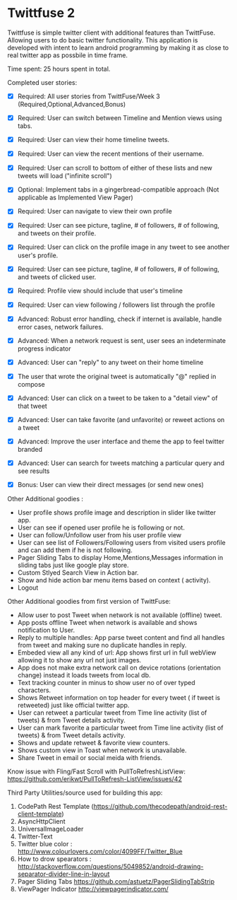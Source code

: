 
Twittfuse 2 
===========
Twittfuse is simple twitter client with additional features than TwittFuse. Allowing users to do basic twitter functionality.
This application is developed with intent to learn android programming by making it as close to real twitter app as possbile in time frame.

Time spent: 25 hours spent in total.

Completed user stories:

 * [x] Required: All user stories from TwittFuse/Week 3 (Required,Optional,Advanced,Bonus)
 * [x] Required: User can switch between Timeline and Mention views using tabs.
 * [x] Required: User can view their home timeline tweets. 
 * [x] Required: User can view the recent mentions of their username.
 * [x] Required: User can scroll to bottom of either of these lists and new tweets will load ("infinite scroll")
 * [x] Optional: Implement tabs in a gingerbread-compatible approach (Not applicable as Implemented View Pager)
 * [x] Required: User can navigate to view their own profile
 * [x] Required: User can see picture, tagline, # of followers, # of following, and tweets on their profile.
 * [x] Required: User can click on the profile image in any tweet to see another user's profile.
 * [x] Required: User can see picture, tagline, # of followers, # of following, and tweets of clicked user.
 * [x] Required: Profile view should include that user's timeline
 * [x] Required: User can view following / followers list through the profile

 * [x] Advanced: Robust error handling, check if internet is available, handle error cases, network failures.
 * [x] Advanced: When a network request is sent, user sees an indeterminate progress indicator
 * [x] Advanced: User can "reply" to any tweet on their home timeline
 * [x] The user that wrote the original tweet is automatically "@" replied in compose
 * [x] Advanced: User can click on a tweet to be taken to a "detail view" of that tweet
 * [x] Advanced: User can take favorite (and unfavorite) or reweet actions on a tweet
 * [x] Advanced: Improve the user interface and theme the app to feel twitter branded
 * [x] Advanced: User can search for tweets matching a particular query and see results
 * [x] Bonus: User can view their direct messages (or send new ones)

Other Additional goodies :

 *  User profile shows profile image and description in slider like twitter app.
 *  User can see if opened user profile he is following or not.
 *  User can follow/Unfollow user from his user profile view
 *  User can see list of Followers/Following users from visited users profile and can add them if he is not following.
 *  Pager Sliding Tabs to display Home,Mentions,Messages information in sliding tabs just like google play store.
 *  Custom Stlyed Search View in Action bar.
 *  Show and hide action bar menu items based on context ( activity).
 *  Logout

Other Additional goodies from first version of TwittFuse:   
   
 *  Allow user to post Tweet when network is not available (offline) tweet.
 *  App posts offline Tweet  when network is available and shows notification to User.
 *  Reply to multiple handles: App parse tweet content and find all handles from tweet and making sure no duplicate handles in reply.
 *  Embeded view all any kind of url: App shows first url in full webView allowing it to show any url not just images.
 *  App does not make extra network call on device rotations (orientation change) instead it loads tweets from local db.
 *  Text tracking counter in minus to show user no of over typed characters.
 *  Shows Retweet information on top header for every tweet ( if tweet is retweeted) just like official twitter app.
 *  User can retweet a particular tweet from Time line activity (list of tweets)  & from Tweet details activity.
 *  User can mark favorite a particular tweet from Time line activity (list of tweets) & from Tweet details activity.
 *  Shows and update retweet & favorite view counters.
 *  Shows custom view in Toast when network is unavailable.
 *  Share Tweet in email or social meida with friends.


Know issue with Fling/Fast Scroll with PullToRefreshListView:
https://github.com/erikwt/PullToRefresh-ListView/issues/42 



Third Party Utilities/source used for building this app:

 1. CodePath Rest Template (https://github.com/thecodepath/android-rest-client-template)
 2. AsyncHttpClient
 3. UniversalImageLoader
 4. Twitter-Text 
 5. Twitter blue color : http://www.colourlovers.com/color/4099FF/Twitter_Blue
 6. How to drow spearators : http://stackoverflow.com/questions/5049852/android-drawing-separator-divider-line-in-layout
 7. Pager Sliding Tabs https://github.com/astuetz/PagerSlidingTabStrip
 8. ViewPager Indicator http://viewpagerindicator.com/
